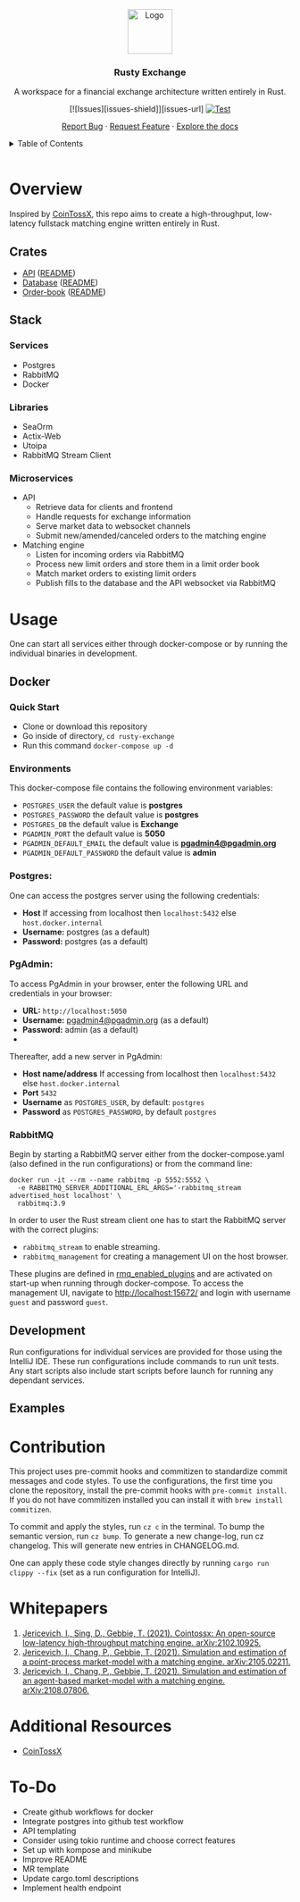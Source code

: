 <div align="center">
  <a href="https://github.com/othneildrew/Best-README-Template">
    <img src="https://upload.wikimedia.org/wikipedia/commons/0/0f/Original_Ferris.svg" alt="Logo" width="80" height="80">
  </a>

  <h3 align="center">Rusty Exchange</h3>

  <p align="center">
    A workspace for a financial exchange architecture written entirely in Rust.
  </p>

[![Issues][issues-shield]][issues-url]
[![Test](https://github.com/IvanJericevich/rusty-exchange/actions/workflows/test.yml/badge.svg?branch=main)](https://github.com/IvanJericevich/rusty-exchange/actions/workflows/test.yml)

<a href="https://github.com/IvanJericevich/rusty-exchange/issues/new?assignees=&labels=&template=bug.md&title=">Report Bug</a>
·
<a href="https://github.com/IvanJericevich/rusty-exchange/issues/new?assignees=&labels=&template=feature.md&title=">Request Feature</a>
·
<a href="https://github.com/othneildrew/Best-README-Template">Explore the docs</a>
</div>

<!-- TABLE OF CONTENTS -->
<details>
    <summary>Table of Contents</summary>
    <ol>
        <li><a href="#overview">Overview</a></li>
        <ol>
            <li><a href="#crates">Crates</a></li>
            <li><a href="#stack">Stack</a></li>
        </ol>
        <li><a href="#usage">Usage</a></li>
        <ol>
            <li><a href="#docker">Docker</a></li>
        </ol>
        <li><a href="#contribution">Contribution</a></li>
        <li><a href="#whitepapers">Whitepapers</a></li>
        <li><a href="#todo">To-do</a></li>
    </ol>
</details>
<br />

<!-- OVERVIEW -->
# Overview
Inspired by [CoinTossX](https://github.com/dharmeshsing/CoinTossX), this repo aims to create a high-throughput,
low-latency fullstack matching engine written entirely in Rust.

<!-- CRATES -->
## Crates
* [API](api) ([README](api/README.md))
* [Database](database) ([README](database/README.md))
* [Order-book](orderbook) ([README](orderbook/README.md))

<!-- STACK -->
## Stack
### Services
* Postgres
* RabbitMQ
* Docker

### Libraries
* SeaOrm
* Actix-Web
* Utoipa
* RabbitMQ Stream Client

### Microservices
* API
  * Retrieve data for clients and frontend
  * Handle requests for exchange information
  * Serve market data to websocket channels
  * Submit new/amended/canceled orders to the matching engine
* Matching engine
  * Listen for incoming orders via RabbitMQ
  * Process new limit orders and store them in a limit order book
  * Match market orders to existing limit orders
  * Publish fills to the database and the API websocket via RabbitMQ

<!-- USAGE -->
# Usage
One can start all services either through docker-compose or by running the individual binaries in development.
<!-- DOCKER -->
## Docker
### Quick Start
* Clone or download this repository
* Go inside of directory, `cd rusty-exchange`
* Run this command `docker-compose up -d`

### Environments
This docker-compose file contains the following environment variables:
* `POSTGRES_USER` the default value is **postgres**
* `POSTGRES_PASSWORD` the default value is **postgres**
* `POSTGRES_DB` the default value is **Exchange**
* `PGADMIN_PORT` the default value is **5050**
* `PGADMIN_DEFAULT_EMAIL` the default value is **pgadmin4@pgadmin.org**
* `PGADMIN_DEFAULT_PASSWORD` the default value is **admin**

### Postgres:
One can access the postgres server using the following credentials:
* **Host** If accessing from localhost then `localhost:5432` else `host.docker.internal`
* **Username:** postgres (as a default)
* **Password:** postgres (as a default)

### PgAdmin:
To access PgAdmin in your browser, enter the following URL and credentials in your browser:
* **URL:** `http://localhost:5050`
* **Username:** pgadmin4@pgadmin.org (as a default)
* **Password:** admin (as a default)
* 
Thereafter, add a new server in PgAdmin:
* **Host name/address** If accessing from localhost then `localhost:5432` else `host.docker.internal`
* **Port** `5432`
* **Username** as `POSTGRES_USER`, by default: `postgres`
* **Password** as `POSTGRES_PASSWORD`, by default `postgres`

### RabbitMQ
Begin by starting a RabbitMQ server either from the docker-compose.yaml (also defined in the run configurations) or
from the command line:
```
docker run -it --rm --name rabbitmq -p 5552:5552 \
  -e RABBITMQ_SERVER_ADDITIONAL_ERL_ARGS='-rabbitmq_stream advertised_host localhost' \
  rabbitmq:3.9
```

In order to user the Rust stream client one has to start the RabbitMQ server with the correct plugins:
* `rabbitmq_stream` to enable streaming.
* `rabbitmq_management` for creating a management UI on the host browser.

These plugins are defined in [rmq_enabled_plugins](rmq_enabled_plugins) and are activated on start-up when running
through docker-compose. To access the management UI, navigate to [http://localhost:15672/](http://localhost:15672/)
and login with username `guest` and password `guest`.

## Development
Run configurations for individual services are provided for those using the IntelliJ IDE. These run configurations
include commands to run unit tests. Any start scripts also include start scripts before launch for running any dependant
services.

## Examples

<!-- CONTRIBUTION -->
# Contribution
This project uses pre-commit hooks and commitizen to standardize commit messages and code styles.
To use the configurations, the first time you clone the repository, install the pre-commit hooks with
`pre-commit install`. If you do not have commitizen installed you can install it with `brew install commitizen`.

To commit and apply the styles, run `cz c` in the terminal. To bump the semantic version, run `cz bump`.
To generate a new change-log, run cz changelog. This will generate new entries in CHANGELOG.md.

One can apply these code style changes directly by running `cargo run clippy --fix` (set as a run configuration for
IntelliJ).

<!-- WHITEPAPERS -->
# Whitepapers
1. [Jericevich, I., Sing, D., Gebbie, T. (2021). Cointossx: An open-source low-latency high-throughput matching engine. arXiv:2102.10925.](https://arxiv.org/abs/2102.10925)
2. [Jericevich, I., Chang, P., Gebbie, T. (2021). Simulation and estimation of a point-process market-model with a matching engine. arXiv:2105.02211.](https://arxiv.org/abs/2105.02211)
3. [Jericevich, I., Chang, P., Gebbie, T. (2021). Simulation and estimation of an agent-based market-model with a matching engine. arXiv:2108.07806.](https://arxiv.org/abs/2108.07806)

<!-- RESOURCES -->
# Additional Resources
* [CoinTossX](https://github.com/dharmeshsing/CoinTossX)

<!-- TODO -->
# To-Do
* Create github workflows for docker
* Integrate postgres into github test workflow
* API templating
* Consider using tokio runtime and choose correct features
* Set up with kompose and minikube
* Improve README
* MR template
* Update cargo.toml descriptions
* Implement health endpoint